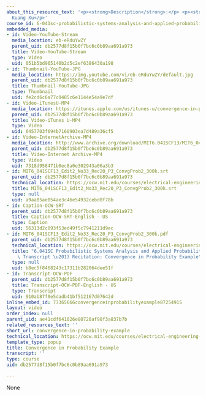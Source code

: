 ```yaml
---
about_this_resource_text: '<p><strong>Description</strong>:</p> <p><strong>Instructor</strong>:
  Kuang Xu</p>'
course_id: 6-041sc-probabilistic-systems-analysis-and-applied-probability-fall-2013
embedded_media:
- id: Video-YouTube-Stream
  media_location: eb-eRduYwZY
  parent_uid: db2577d8f15b0f7bc6c0b89aa691a973
  title: Video-YouTube-Stream
  type: Video
  uid: 051b5bd965140b2d5c2ef6386430a198
- id: Thumbnail-YouTube-JPG
  media_location: https://img.youtube.com/vi/eb-eRduYwZY/default.jpg
  parent_uid: db2577d8f15b0f7bc6c0b89aa691a973
  title: Thumbnail-YouTube-JPG
  type: Thumbnail
  uid: fe2cd6c6a77c0485c6e1144e54a9e7df
- id: Video-iTunesU-MP4
  media_location: https://itunes.apple.com/us/itunes-u/convergence-in-probability/id814580809?i=249378135
  parent_uid: db2577d8f15b0f7bc6c0b89aa691a973
  title: Video-iTunes U-MP4
  type: Video
  uid: 6457703f694b7160903ea7d489a36cf5
- id: Video-InternetArchive-MP4
  media_location: http://www.archive.org/download/MIT6.041SCF13/MIT6_041SCF13_Edit2_No33_Rec20_P3_ConvgProb2_300k.mp4
  parent_uid: db2577d8f15b0f7bc6c0b89aa691a973
  title: Video-Internet Archive-MP4
  type: Video
  uid: 7318d958471b0ec8a0e302943a06a3b3
- id: MIT6_041SCF13_Edit2_No33_Rec20_P3_ConvgProb2_300k.srt
  parent_uid: db2577d8f15b0f7bc6c0b89aa691a973
  technical_location: https://ocw.mit.edu/courses/electrical-engineering-and-computer-science/6-041sc-probabilistic-systems-analysis-and-applied-probability-fall-2013/resource-index/convergence-in-probability-example/MIT6_041SCF13_Edit2_No33_Rec20_P3_ConvgProb2_300k.srt
  title: MIT6_041SCF13_Edit2_No33_Rec20_P3_ConvgProb2_300k.srt
  type: null
  uid: a9aa85ae054ae3c46e54932cebd0f78b
- id: Caption-OCW-SRT
  parent_uid: db2577d8f15b0f7bc6c0b89aa691a973
  title: Caption-OCW-SRT-English - US
  type: Caption
  uid: 56313d2c093f53ed49f5c7941211d9ec
- id: MIT6_041SCF13_Edit2_No33_Rec20_P3_ConvgProb2_300k.pdf
  parent_uid: db2577d8f15b0f7bc6c0b89aa691a973
  technical_location: https://ocw.mit.edu/courses/electrical-engineering-and-computer-science/6-041sc-probabilistic-systems-analysis-and-applied-probability-fall-2013/resource-index/convergence-in-probability-example/MIT6_041SCF13_Edit2_No33_Rec20_P3_ConvgProb2_300k.pdf
  title: "6.041SC Probabilistic Systems Analysis and Applied Probability, Fall 2013\
    \ Transcript \u2013 Recitation: Convergence in Probability Example"
  type: null
  uid: b8ec5f8468243c17311b282064dee51f
- id: Transcript-OCW-PDF
  parent_uid: db2577d8f15b0f7bc6c0b89aa691a973
  title: Transcript-OCW-PDF-English - US
  type: Transcript
  uid: 910ab87f0e5dadb41bf512167d07642d
inline_embed_id: 77365666convergenceinprobabilityexample87254915
layout: video
order_index: null
parent_uid: ae41cdf641026e80720af98f3a837b7b
related_resources_text: ''
short_url: convergence-in-probability-example
technical_location: https://ocw.mit.edu/courses/electrical-engineering-and-computer-science/6-041sc-probabilistic-systems-analysis-and-applied-probability-fall-2013/resource-index/convergence-in-probability-example
template_type: popup
title: Convergence in Probability Example
transcript: ''
type: course
uid: db2577d8f15b0f7bc6c0b89aa691a973

---
```

None